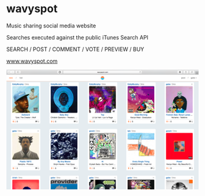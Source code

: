 # wavyspot
Music sharing social media website

Searches executed against the public iTunes Search API

SEARCH / POST / COMMENT / VOTE / PREVIEW / BUY

www.wavyspot.com

![preview](https://raw.githubusercontent.com/gabriel-richardson/wavyspot/master/Screen%20Shot%202017-12-19%20at%204.04.23%20PM.png)
